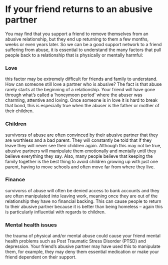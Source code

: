 # If your friend returns to an abusive partner

You may find that you support a friend to remove themselves from an abusive relationship, but they end up returning to them a few months, weeks or even years later.  So we can be a good support network to a friend suffering from abuse, it is essential to understand the many factors that pull people back to a relationship that is physically or mentally harmful:

### Love
this factor may be extremely difficult for friends and family to understand. How can someone still love a partner who is abusive? The fact is that abuse rarely starts at the beginning of a relationship. Your friend will have gone through what’s called a ‘honeymoon period’ where the abuser was charming, attentive and loving. Once someone is in love it is hard to break that bond, this is especially true when the abuser is the father or mother of their children.

### Children
survivorss of abuse are often convinced by their abusive partner that they are worthless and a bad parent. They will constantly be told that if they leave they will never see their children again. Although this may not be true, abusive partners will manipulate them emotionally and mentally until they believe everything they say. Also, many people believe that keeping the family together is the best thing to avoid children growing up with just one parent, having to move schools and often move far from where they live.  

### Finance
survivorss of abuse will often be denied access to bank accounts and they are often manipulated into leaving work, meaning once they are out of the relationship they have no financial backing. This can cause people to return to their abusive partner because it is better than being homeless – again this is particularly influential with regards to children.

### Mental health issues
the trauma of physical and/or mental abuse could cause your friend mental health problems such as Post Traumatic Stress Disorder (PTSD) and depression. Your friend’s abusive partner may have used this to manipulate them, for example, they may deny them essential medication or make your friend dependent on their support. 
